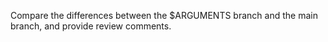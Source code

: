 Compare the differences between the $ARGUMENTS branch and the main branch, and provide review comments.
